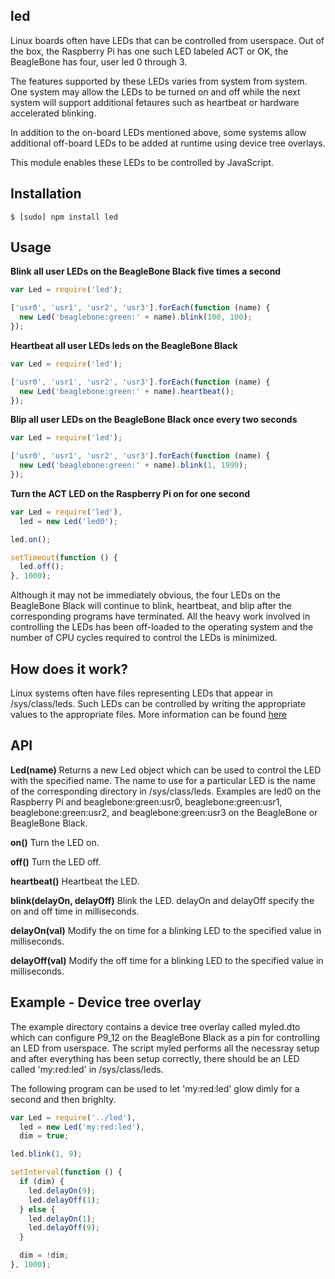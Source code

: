 ## led

Linux boards often have LEDs that can be controlled from userspace. Out of the
box, the Raspberry Pi has one such LED labeled ACT or OK, the BeagleBone has
four, user led 0 through 3.

The features supported by these LEDs varies from system from system. One system
may allow the LEDs to be turned on and off while the next system will support
additional fetaures such as heartbeat or hardware accelerated blinking.

In addition to the on-board LEDs mentioned above, some systems allow additional
off-board LEDs to be added at runtime using device tree overlays.

This module enables these LEDs to be controlled by JavaScript.

## Installation

    $ [sudo] npm install led

## Usage


**Blink all user LEDs on the BeagleBone Black five times a second**

```js
var Led = require('led');

['usr0', 'usr1', 'usr2', 'usr3'].forEach(function (name) {
  new Led('beaglebone:green:' + name).blink(100, 100);
});
```

**Heartbeat all user LEDs leds on the BeagleBone Black**

```js
var Led = require('led');

['usr0', 'usr1', 'usr2', 'usr3'].forEach(function (name) {
  new Led('beaglebone:green:' + name).heartbeat();
});
```

**Blip all user LEDs on the BeagleBone Black once every two seconds**

```js
var Led = require('led');

['usr0', 'usr1', 'usr2', 'usr3'].forEach(function (name) {
  new Led('beaglebone:green:' + name).blink(1, 1999);
});
```

**Turn the ACT LED on the Raspberry Pi on for one second**

```js
var Led = require('led'),
  led = new Led('led0');

led.on();

setTimeout(function () {
  led.off();
}, 1000);
```

Although it may not be immediately obvious, the four LEDs on the BeagleBone
Black will continue to blink, heartbeat, and blip after the corresponding
programs have terminated. All the heavy work involved in controlling the
LEDs has been off-loaded to the operating system and the number of CPU cycles
required to control the LEDs is minimized.

## How does it work?

Linux systems often have files representing LEDs that appear in
/sys/class/leds. Such LEDs can be controlled by writing the appropriate
values to the appropriate files. More information can be found
[here](https://www.kernel.org/doc/Documentation/leds/)

## API

**Led(name)** Returns a new Led object which can be used to control the LED
with the specified name. The name to use for a particular LED is the name of
the corresponding directory in /sys/class/leds. Examples are led0 on the
Raspberry Pi and beaglebone:green:usr0, beaglebone:green:usr1,
beaglebone:green:usr2, and beaglebone:green:usr3 on the BeagleBone or
BeagleBone Black.

**on()** Turn the LED on.

**off()** Turn the LED off.

**heartbeat()** Heartbeat the LED.

**blink(delayOn, delayOff)** Blink the LED. delayOn and delayOff specify the
on and off time in milliseconds.

**delayOn(val)** Modify the on time for a blinking LED to the specified value
in milliseconds.

**delayOff(val)** Modify the off time for a blinking LED to the specified value
in milliseconds.

## Example - Device tree overlay

The example directory contains a device tree overlay called myled.dto which can
configure P9_12 on the BeagleBone Black as a pin for controlling an LED from
userspace. The script myled performs all the necessray setup and after
everything has been setup correctly, there should be an LED called 'my:red:led'
in /sys/class/leds.

The following program can be used to let 'my:red:led' glow dimly for a second
and then brighlty.

```js
var Led = require('../led'),
  led = new Led('my:red:led'),
  dim = true;

led.blink(1, 9);

setInterval(function () {
  if (dim) {
    led.delayOn(9);
    led.delayOff(1);
  } else {
    led.delayOn(1);
    led.delayOff(9);
  }

  dim = !dim;
}, 1000);
```

